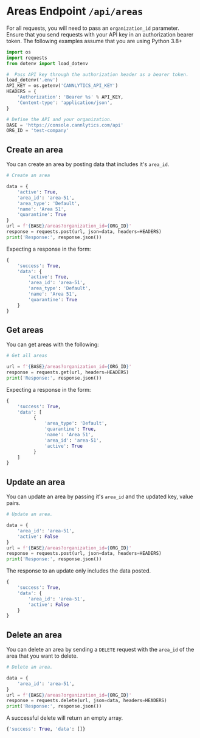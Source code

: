 # Areas Endpoint `/api/areas`

For all requests, you will need to pass an `organization_id` parameter. Ensure that you send requests with your API key in an authorization bearer token. The following examples assume that you are using Python 3.8+

```py
import os
import requests
from dotenv import load_dotenv

#  Pass API key through the authorization header as a bearer token.
load_dotenv('.env')
API_KEY = os.getenv('CANNLYTICS_API_KEY')
HEADERS = {
    'Authorization': 'Bearer %s' % API_KEY,
    'Content-type': 'application/json',
}

# Define the API and your organization.
BASE = 'https://console.cannlytics.com/api'
ORG_ID = 'test-company'
```

## Create an area

You can create an area by posting data that includes it's `area_id`.

```py
# Create an area

data = {
    'active': True,
    'area_id': 'area-51',
    'area_type': 'Default',
    'name': 'Area 51',
    'quarantine': True
}
url = f'{BASE}/areas?organization_id={ORG_ID}'
response = requests.post(url, json=data, headers=HEADERS)
print('Response:', response.json())
```

Expecting a response in the form:

```py
{
    'success': True,
    'data': {
        'active': True,
        'area_id': 'area-51',
        'area_type': 'Default',
        'name': 'Area 51',
        'quarantine': True
    }
}
```

## Get areas

You can get areas with the following:

```py
# Get all areas

url = f'{BASE}/areas?organization_id={ORG_ID}'
response = requests.get(url, headers=HEADERS)
print('Response:', response.json())
```

Expecting a response in the form:

```py
{
    'success': True,
    'data': [
          {
              'area_type': 'Default',
              'quarantine': True,
              'name': 'Area 51',
              'area_id': 'area-51',
              'active': True
          }
    ]
}
```

## Update an area

You can update an area by passing it's `area_id` and the updated key, value pairs.

```py
# Update an area.

data = {
    'area_id': 'area-51',
    'active': False
}
url = f'{BASE}/areas?organization_id={ORG_ID}'
response = requests.post(url, json=data, headers=HEADERS)
print('Response:', response.json())
```

The response to an update only includes the data posted.

```py
{
    'success': True,
    'data': {
        'area_id': 'area-51',
        'active': False
    }
}
```

## Delete an area

You can delete an area by sending a `DELETE` request with the `area_id` of the area that you want to delete.

```py
# Delete an area.

data = {
    'area_id': 'area-51',
}
url = f'{BASE}/areas?organization_id={ORG_ID}'
response = requests.delete(url, json=data, headers=HEADERS)
print('Response:', response.json())
```

A successful delete will return an empty array.

```py
{'success': True, 'data': []}
```
